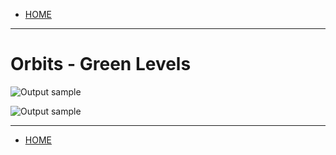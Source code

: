 
- [HOME](https://avijr.com)

---

# Orbits - Green Levels

![Output sample](https://github.com/Polaros/AVI/raw/master/gifs/Layers.gif)

![Output sample](https://github.com/Polaros/AVI/raw/master/gifs/EarlyBombardment.gif)

---

- [HOME](https://avijr.com)
